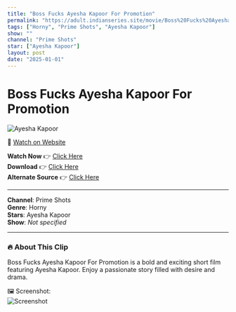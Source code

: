 ```yaml
---
title: "Boss Fucks Ayesha Kapoor For Promotion"
permalink: "https://adult.indianseries.site/movie/Boss%20Fucks%20Ayesha%20Kapoor%20For%20Promotion"
tags: ["Horny", "Prime Shots", "Ayesha Kapoor"]
show: ""
channel: "Prime Shots"
star: ["Ayesha Kapoor"]
layout: post
date: "2025-01-01"
---
```


# Boss Fucks Ayesha Kapoor For Promotion

![Ayesha Kapoor](https://shorts.desisins.com/wp-content/uploads/2024/04/Boss-Fucks-Ayesha-Kapoor-DesiSins.com_.jpg)

🔗 [Watch on Website](https://adult.indianseries.site/movie/Boss%20Fucks%20Ayesha%20Kapoor%20For%20Promotion)

**Watch Now** 👉 [Click Here](https://adult.indianseries.site/movie/Boss%20Fucks%20Ayesha%20Kapoor%20For%20Promotion)  
**Download** 👉 [Click Here](https://adult.indianseries.site/movie/Boss%20Fucks%20Ayesha%20Kapoor%20For%20Promotion)  
**Alternate Source** 👉 [Click Here](https://adult.indianseries.site/movie/Boss%20Fucks%20Ayesha%20Kapoor%20For%20Promotion)

---

**Channel**: Prime Shots  
**Genre**: Horny  
**Stars**: Ayesha Kapoor  
**Show**: *Not specified*

---

### 🔥 About This Clip

Boss Fucks Ayesha Kapoor For Promotion is a bold and exciting short film featuring Ayesha Kapoor. Enjoy a passionate story filled with desire and drama.
 
🖼️ Screenshot:  
![Screenshot](https://shorts.desisins.com/wp-content/uploads/2024/04/Boss-Fucks-Ayesha-Kapoor-DesiSins.com_.jpg)
